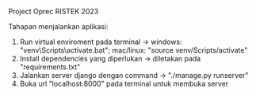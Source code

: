 Project Oprec RISTEK 2023

Tahapan menjalankan aplikasi:
1. Run virtual enviroment pada terminal -> windows: "venv\Scripts\activate.bat"; mac/linux: "source venv/Scripts/activate"
2. Install dependencies yang diperlukan -> diletakan pada "requirements.txt"
3. Jalankan server django dengan command -> "./manage.py runserver"
4. Buka url "localhost:8000" pada terminal untuk membuka server